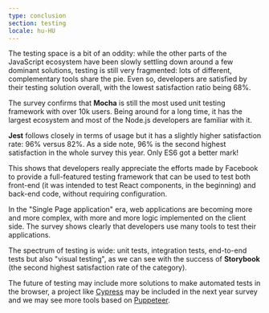 ```yaml
---
type: conclusion
section: testing
locale: hu-HU
---
```

 The testing space is a bit of an oddity: while the other parts of the JavaScript ecosystem have been slowly settling down around a few dominant solutions, testing is still very fragmented: lots of different, complementary tools share the pie. Even so, developers are satisfied by their testing solution overall, with the lowest satisfaction ratio being 68%.

The survey confirms that **Mocha** is still the most used unit testing framework with over 10k users. Being around for a long time, it has the largest ecosystem and most of the Node.js developers are familiar with it.

**Jest** follows closely in terms of usage but it has a slightly higher satisfaction rate: 96% versus 82%. As a side note, 96% is the second highest satisfaction in the whole survey this year. Only ES6 got a better mark!

This shows that developers really appreciate the efforts made by Facebook to provide a full-featured testing framework that can be used to test both front-end (it was intended to test React components, in the beginning) and back-end code, without requiring configuration.

In the "Single Page application" era, web applications are becoming more and more complex, with more and more logic implemented on the client side. The survey shows clearly that developers use many tools to test their applications.

The spectrum of testing is wide: unit tests, integration tests, end-to-end tests but also "visual testing", as we can see with the success of **Storybook** (the second highest satisfaction rate of the category).

The future of testing may include more solutions to make automated tests in the browser, a project like [Cypress](https://www.cypress.io/) may be included in the next year survey and we may see more tools based on [Puppeteer](https://pptr.dev/).